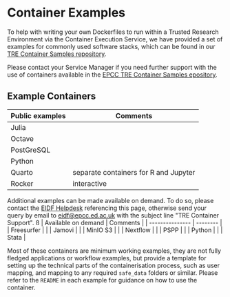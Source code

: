 # Container Examples

To help with writing your own Dockerfiles to run within a Trusted Research Environment via the Container Execution Service, we have provided a set of examples for commonly used software stacks, which can be found in our [TRE Container Samples repository](https://github.com/EPCCed/tre-container-samples/tree/main).

Please contact your Service Manager if you need further support with the use of containers available in the [EPCC TRE Container Samples epository](https://github.com/EPCCed/tre-container-samples/tree/main).

## Example Containers

| Public examples   |   Comments |
| ---------------  |   -------- |
| Julia            |  |
| Octave           |  |
| PostGreSQL       |  |
| Python           |  |
| Quarto           | separate containers for R and Jupyter |
| Rocker           |  interactive |

Additional examples can be made available on demand. To do so, please contact the [EIDF Helpdesk](https://portal.eidf.ac.uk/queries/submit) referencing this page, otherwise send your query by email to [eidf@epcc.ed.ac.uk](mailto:eidf@epcc.ed.ac.uk) with the subject line "TRE Container Support".
ß
| Available on demand   |   Comments |
| ---------------  |   -------- |
| Freesurfer       |            |
| Jamovi           |            |
| MinIO S3         |  |
| Nextflow         |  |
| PSPP             |  |
| Python           |  |
| Stata            |

Most of these containers are minimum working examples, they are not fully fledged applications or workflow examples, but provide a template for setting up the technical parts of the containerisation process, such as user mapping, and mapping to any required `safe_data` folders or similar. Please refer to the `README` in each example for guidance on how to use the container.
